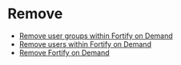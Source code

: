 # Remove

- [Remove user groups within Fortify on Demand](https://docs.developer.tech.gov.sg/docs/ship-hats-portal/manage-user-groups-and-users?id=remove-user-groups-from-a-project-tool)
- [Remove users within Fortify on Demand](https://docs.developer.tech.gov.sg/docs/ship-hats-portal/manage-users?id=remove-users)
- [Remove Fortify on Demand](https://docs.developer.tech.gov.sg/docs/ship-hats-portal/manage-tools)